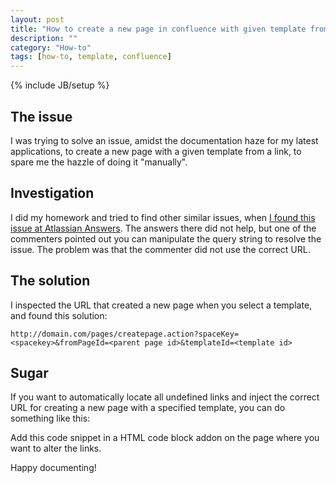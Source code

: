 ```yaml
---
layout: post
title: "How to create a new page in confluence with given template from a link"
description: ""
category: "How-to"
tags: [how-to, template, confluence]
---
```

{% include JB/setup %}
## The issue
I was trying to solve an issue, amidst the documentation haze for my latest applications, to create a new page with a given template from a link, to spare me the hazzle of doing it "manually".

## Investigation
I did my homework and tried to find other similar issues, when [I found this issue at Atlassian Answers](https://answers.atlassian.com/questions/80549/is-it-possible-to-link-to-a-not-already-created-undefined-page-in-confluence-from-an-external-site). The answers there did not help, but one of the commenters pointed out you can manipulate the query string to resolve the issue. The problem was that the commenter did not use the correct URL. 

## The solution

I inspected the URL that created a new page when you select a template, and found this solution:

    http://domain.com/pages/createpage.action?spaceKey=<spacekey>&fromPageId=<parent page id>&templateId=<template id>


## Sugar

If you want to automatically locate all undefined links and inject the correct URL for creating a new page with a specified template, you can do something like this:


Add this code snippet in a HTML code block addon on the page where you want to alter the links.


Happy documenting!